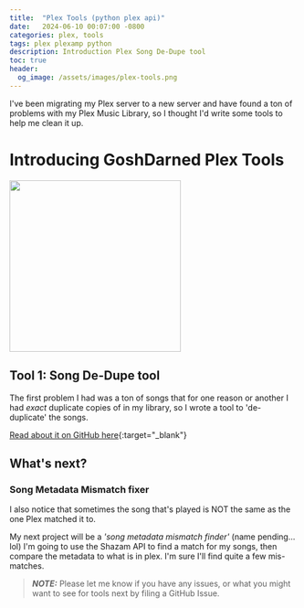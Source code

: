 ```yaml
---
title:  "Plex Tools (python plex api)"
date:   2024-06-10 00:07:00 -0800
categories: plex, tools
tags: plex plexamp python
description: Introduction Plex Song De-Dupe tool
toc: true
header:
  og_image: /assets/images/plex-tools.png
---
```


I've been migrating my Plex server to a new server and have found a ton of problems with my Plex Music Library, so I thought I'd write some tools to help me clean it up.

# Introducing GoshDarned Plex Tools

<img width="300" src="https://github.com/johnsturgeon/plex-tools/assets/9746310/0c42ce63-983b-43a6-8f2e-77338e204cba">

## Tool 1: Song De-Dupe tool

The first problem I had was a ton of songs that for one reason or another I had *exact* duplicate copies of in my library, so I wrote a tool to 'de-duplicate' the songs.

[Read about it on GitHub here](https://github.com/johnsturgeon/plex-tools){:target="_blank"}

## What's next?

### Song Metadata Mismatch fixer

I also notice that sometimes the song that's played is NOT the same as the one Plex matched it to.

My next project will be a *'song metadata mismatch finder'* (name pending... lol)  I'm going to use the Shazam API to find a match for my songs, then compare the metadata to what is in plex.  I'm sure I'll find quite a few mis-matches.

> **_NOTE:_** Please let me know if you have any issues, or what you might want to see for tools next by filing a GitHub Issue.